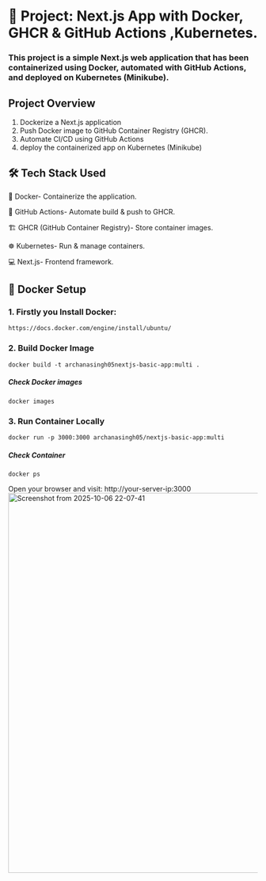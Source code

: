 
 # 🚀 Project: Next.js App with Docker, GHCR & GitHub Actions ,Kubernetes.


 ### This project is a simple Next.js web application that has been containerized using Docker, automated with GitHub Actions, and deployed on Kubernetes (Minikube).

 

## Project Overview

 1. Dockerize a Next.js application
 2. Push Docker image to GitHub Container    Registry (GHCR).
3. Automate CI/CD using GitHub Actions
4. deploy the containerized app on Kubernetes (Minikube)

## 🛠️ Tech Stack Used
 🐳 Docker- Containerize the application.

🧰 GitHub Actions- Automate build & push to GHCR.

🏗️ GHCR (GitHub Container Registry)- Store container images.

☸️ Kubernetes- Run & manage containers.

💻 Next.js- Frontend framework.



## 🐳 Docker Setup
### 1. Firstly you Install Docker:
    https://docs.docker.com/engine/install/ubuntu/

### 2. Build Docker Image
    docker build -t archanasingh05nextjs-basic-app:multi .
##### Check Docker images
    docker images    

### 3. Run Container Locally
    docker run -p 3000:3000 archanasingh05/nextjs-basic-app:multi

##### Check Container
    docker ps

Open your browser and visit:
  http://your-server-ip:3000
  <img width="1366" height="768" alt="Screenshot from 2025-10-06 22-07-41" src="https://github.com/user-attachments/assets/aa93fa3b-cc22-4606-8c3e-fa50fbf97ffb" />



